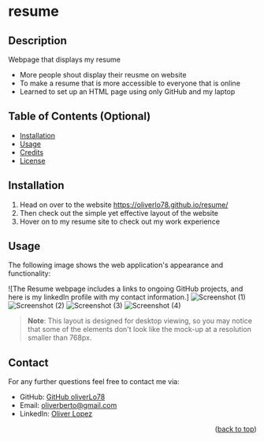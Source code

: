 # resume

## Description

Webpage that displays my resume 

- More people shout display their reusme on website
- To make a resume  that is more accessible to everyone that is online
- Learned to set up an HTML page using only GitHub and my laptop

## Table of Contents (Optional)

- [Installation](#installation)
- [Usage](#usage)
- [Credits](#credits)
- [License](#license)

## Installation

1. Head on over to the website https://oliverlo78.github.io/resume/ 
2. Then check out the simple yet effective layout of the website 
3. Hover on to my resume site to check out my work experience  

## Usage

The following image shows the web application's appearance and functionality:

![The Resume webpage includes a links to ongoing GitHub projects, and here is my linkedIn profile with my contact information.]
![Screenshot (1)](https://user-images.githubusercontent.com/109435666/209717476-3e4b68e5-0c04-4160-9f7d-91ea88bb396a.png)
![Screenshot (2)](https://user-images.githubusercontent.com/109435666/209717512-6f0dd788-5759-4a78-b594-e21b2d32b4b4.png)
![Screenshot (3)](https://user-images.githubusercontent.com/109435666/209717544-45c91872-c7f4-46d6-a2a4-00238b05ef13.png)
![Screenshot (4)](https://user-images.githubusercontent.com/109435666/209717564-0a35f0bc-853a-4485-bfeb-da9adce5ea0d.png)

> **Note**: This layout is designed for desktop viewing, so you may notice that some of the elements don't look like the mock-up at a resolution smaller than 768px. 

## Contact

For any further questions feel free to contact me via:
- GitHub: [GitHub oliverLo78](https://github.com/oliverLo78)
- Email: [oliverberto@gmail.com](mailto:oliverberto@gmail.com)
- LinkedIn: [Oliver Lopez](https://www.linkedin.com/in/oliver-lopez78/)

<p align="right">(<a href="#readme-top">back to top</a>)</p>
